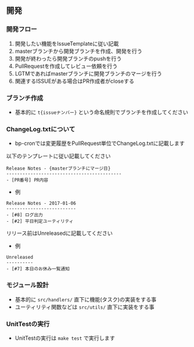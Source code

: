 ## 開発


### 開発フロー


1. 開発したい機能をIssueTemplateに従い記載
2. masterブランチから開発ブランチを作成、開発を行う
3. 開発が終わったら開発ブランチのpushを行う
4. PullRequestを作成してレビュー依頼を行う
5. LGTMであればmasterブランチに開発ブランチのマージを行う
6. 関連するISSUEがある場合はPR作成者がcloseする

### ブランチ作成


* 基本的に ``t{issueナンバー}`` という命名規則でブランチを作成してください

### ChangeLog.txtについて



* bp-cronでは変更履歴をPullRequest単位でChangeLog.txtに記載します

以下のテンプレートに従い記載してください

```
Release Notes - {masterブランチにマージ日}
-------------------------------------------
- [PR番号] PR内容
```

* 例

```
Release Notes - 2017-01-06
--------------------------
- [#8] ログ出力
- [#2] 平日判定ユーティリティ
```

リリース前はUnreleasedに記載してください

* 例

```
Unreleased
----------
- [#7] 本日のお休み一覧通知
```


### モジュール設計

* 基本的に ``src/handlers/`` 直下に機能(タスク)の実装をする事
* ユーティリティ関数などは ``src/utils/`` 直下に実装をする事


### UnitTestの実行

* UnitTestの実行は `make test` で実行します
